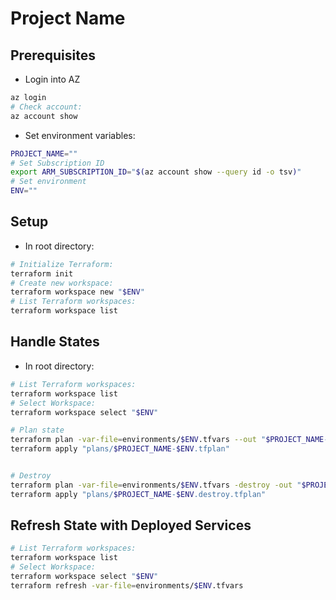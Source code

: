# Project Name

## Prerequisites
- Login into AZ
```sh
az login
# Check account:
az account show
```

- Set environment variables:
```bash
PROJECT_NAME=""
# Set Subscription ID
export ARM_SUBSCRIPTION_ID="$(az account show --query id -o tsv)"
# Set environment
ENV=""
```

## Setup
- In root directory:
```bash
# Initialize Terraform:
terraform init
# Create new workspace:
terraform workspace new "$ENV"
# List Terraform workspaces:
terraform workspace list
```

## Handle States
- In root directory:
```bash
# List Terraform workspaces:
terraform workspace list
# Select Workspace:
terraform workspace select "$ENV"

# Plan state
terraform plan -var-file=environments/$ENV.tfvars --out "$PROJECT_NAME-$ENV.tfplan"
terraform apply "plans/$PROJECT_NAME-$ENV.tfplan"


# Destroy
terraform plan -var-file=environments/$ENV.tfvars -destroy -out "$PROJECT_NAME-$ENV.destroy.tfplan"
terraform apply "plans/$PROJECT_NAME-$ENV.destroy.tfplan"
```

## Refresh State with Deployed Services
```bash
# List Terraform workspaces:
terraform workspace list
# Select Workspace:
terraform workspace select "$ENV"
terraform refresh -var-file=environments/$ENV.tfvars 
```